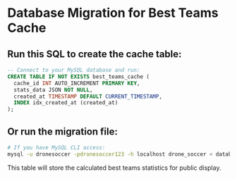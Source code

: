 # Database Migration for Best Teams Cache

## Run this SQL to create the cache table:

```sql
-- Connect to your MySQL database and run:
CREATE TABLE IF NOT EXISTS best_teams_cache (
  cache_id INT AUTO_INCREMENT PRIMARY KEY,
  stats_data JSON NOT NULL,
  created_at TIMESTAMP DEFAULT CURRENT_TIMESTAMP,
  INDEX idx_created_at (created_at)
);
```

## Or run the migration file:
```bash
# If you have MySQL CLI access:
mysql -u dronesoccer -pdronesoccer123 -h localhost drone_soccer < database/best_teams_cache_migration.sql
```

This table will store the calculated best teams statistics for public display.